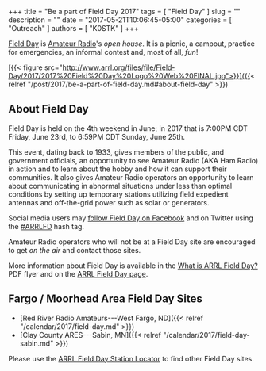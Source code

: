 +++
title = "Be a part of Field Day 2017"
tags = [ "Field Day" ]
slug = ""
description = ""
date = "2017-05-21T10:06:45-05:00"
categories = [ "Outreach" ]
authors = [ "K0STK" ]
+++

[Field Day](http://www.arrl.org/field-day) is [Amateur
Radio](http://www.arrl.org/what-is-ham-radio)'s *open house*.
It is a picnic, a campout, practice for emergencies, an informal contest and,
most of all, *fun*!

[{{< figure src="http://www.arrl.org/files/file/Field-Day/2017/2017%20Field%20Day%20Logo%20Web%20FINAL.jpg">}}]({{< relref "/post/2017/be-a-part-of-field-day.md#about-field-day" >}})

<!--more-->
## About Field Day

Field Day is held on the 4th weekend in June; in 2017 that
is 7:00PM CDT Friday, June 23rd, to 6:59PM CDT Sunday, June 25th. 

This event, dating back to 1933, gives members of the public, and
government officials, an opportunity to see Amateur Radio (AKA Ham
Radio) in action and to learn about the hobby and how it can support
their communities. It also gives Amateur Radio operators an opportunity
to learn about communicating in abnormal situations under less than
optimal conditions by setting up temporary stations utilizing field
expedient antennas and off-the-grid power such as solar or generators.

Social media users may
[follow Field Day on Facebook](https://www.facebook.com/events/1753742661610196/?acontext=%7B%22source%22%3A5%2C%22page_id_source%22%3A20069212407%2C%22action_history%22%3A%5B%7B%22surface%22%3A%22page%22%2C%22mechanism%22%3A%22main_list%22%2C%22extra_data%22%3A%22%7B%5C%22page_id%5C%22%3A20069212407%2C%5C%22tour_id%5C%22%3Anull%7D%22%7D%5D%2C%22has_source%22%3Atrue%7D) and on Twitter using the
[#ARRLFD](https://x.com/search?q=%23arrlfd&src=typd) hash tag. 

Amateur Radio operators who will not be at a Field Day site are
encouraged to get *on the air* and contact those sites.

More information about Field Day is available in the
[What is ARRL Field Day?](http://www.arrl.org/files/file/Field-Day/2017/6-2017%20FD%20Flier1.pdf)
PDF flyer and on the [ARRL Field Day page](http://www.arrl.org/field-day).

## Fargo / Moorhead Area Field Day Sites

* [Red River Radio Amateurs---West Fargo, ND]({{< relref "/calendar/2017/field-day.md" >}})
* [Clay County ARES---Sabin, MN]({{< relref "/calendar/2017/field-day-sabin.md" >}})

Please use the
[ARRL Field Day Station Locator](http://www.arrl.org/field-day-locator)
to find other Field Day sites.

